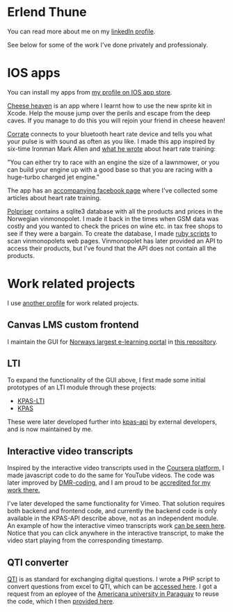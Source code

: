 # Erlend Thune

You can read more about me on my [linkedIn profile](https://www.linkedin.com/in/erlendthune/). 

See below for some of the work I've done privately and professionaly.


# IOS apps

You can install my apps from [my profile on IOS app store](https://apps.apple.com/no/developer/erlend-thune/id673691109).

[Cheese heaven](https://github.com/erlendthune/xcode-cheeseheaven) is an app where I learnt how to use the new sprite kit in Xcode. Help the mouse jump
over the perils and escape from the deep caves. If you manage to do this you will rejoin your friend in cheese heaven! 

[Corrate](https://github.com/erlendthune/xcode-corrate) connects to your bluetooth heart rate device and tells you what your pulse is with sound as often as you like. 
I made this app inspired by six-time Ironman Mark Allen and [what he wrote]( http://www.triathlontrainingarticles.com/Base.html) about heart rate training:

"You can either try to race with an engine the size of a lawnmower, or you can build your engine up with a good base so that you are racing 
with a huge-turbo charged jet engine." 

The app has an [accompanying facebook page](https://www.facebook.com/HeartRateTraining) where I've collected some articles about heart rate training.

[Polpriser](https://github.com/erlendthune/xcode-polpriser) contains a sqlite3 database with all the products and prices in the Norwegian vinmonopolet.
I made it back in the times when GSM data was costly and you wanted to check the prices on wine etc. in tax free shops to see if they were a bargain.
To create the database, I made [ruby scripts](https://github.com/erlendthune/polpriser) to scan vinmonopolets web pages. Vinmonopolet has later
provided an API to access their products, but I've found that the API does not contain all the products. 

# Work related projects

I use [another profile](https://github.com/etsikt) for work related projects. 

## Canvas LMS custom frontend

I maintain the GUI for [Norways largest e-learning portal](https://kompetanse.udir.no) 
in [this repository](https://github.com/matematikk-mooc/frontend). 

## LTI

To expand the functionality of the GUI above, I first made some initial prototypes of an LTI module through these projects:

- [KPAS-LTI](https://github.com/etsikt/KPAS-LTI)
- [KPAS](https://github.com/matematikk-mooc/KPAS)

These were later developed further into [kpas-api](https://github.com/matematikk-mooc/kpas-api) by external developers, and is now maintained by me.

## Interactive video transcripts

Inspired by the interactive video transcripts used in the [Coursera platform](https://www.coursera.org/), I made javascript code to do the same for
YouTube videos. The code was later improved by [DMR-coding](https://github.com/DMR-coding), and I am proud to 
be [accredited for my work there.](https://github.com/DMR-coding/youtube-dynamic-transcripts#acknowledgements)

I've later developed the same functionality for Vimeo. That solution requires both backend and frontend code, and currently 
the backend code is only available 
in the KPAS-API describe above, not as an independent module. An example of how the interactive vimeo transcripts work 
[can be seen here](https://www.erlendthune.com/vimeo/vimeo.html). Notice that you can click anywhere in the interactive transcript, to make
the video start playing from the corresponding timestamp.

## QTI converter
[QTI](https://www.imsglobal.org/question/index.html) is as standard for exchanging digital questions. I wrote a PHP script
to convert questions from excel to QTI, which can be [accessed here](https://www.erlendthune.com/xborrow/canvastabtoqti.php). 
I got a request from an eployee of the [Americana university in Paraguay](https://www.americana.edu.py/) to reuse the code,
which I then [provided here](https://github.com/etsikt/canvastabtoqti).


